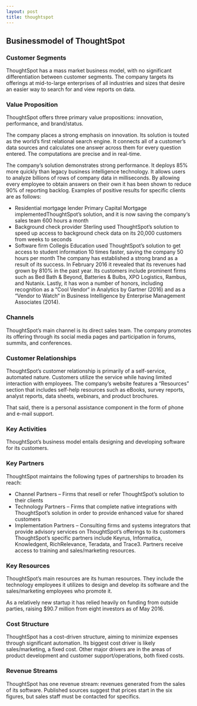 ```yaml
---
layout: post
title: thoughtspot
---
```


Businessmodel of ThoughtSpot
-----------------------------

### Customer Segments

ThoughtSpot has a mass market business model, with no significant differentiation between customer segments. The company targets its offerings at mid-to-large enterprises of all industries and sizes that desire an easier way to search for and view reports on data.

### Value Proposition

ThoughtSpot offers three primary value propositions: innovation, performance, and brand/status.

The company places a strong emphasis on innovation. Its solution is touted as the world’s first relational search engine. It connects all of a customer’s data sources and calculates one answer across them for every question entered. The computations are precise and in real-time.

The company’s solution demonstrates strong performance. It deploys 85% more quickly than legacy business intelligence technology. It allows users to analyze billions of rows of company data in milliseconds. By allowing every employee to obtain answers on their own it has been shown to reduce 90% of reporting backlog. Examples of positive results for specific clients are as follows:

 * Residential mortgage lender Primary Capital Mortgage implementedThoughtSpot’s solution, and it is now saving the company‘s sales team 600 hours a month
* Background check provider Sterling used ThoughtSpot’s solution to speed up access to background check data on its 20,000 customers from weeks to seconds
* Software firm Collegis Education used ThoughtSpot’s solution to get access to student information 10 times faster, saving the company 50 hours per month
 The company has established a strong brand as a result of its success. In February 2016 it revealed that its revenues had grown by 810% in the past year. Its customers include prominent firms such as Bed Bath & Beyond, Batteries & Bulbs, XPO Logistics, Rambus, and Nutanix. Lastly, it has won a number of honors, including recognition as a “Cool Vendor“ in Analytics by Gartner (2016) and as a “Vendor to Watch“ in Business Intelligence by Enterprise Management Associates (2014).

### Channels

ThoughtSpot’s main channel is its direct sales team. The company promotes its offering through its social media pages and participation in forums, summits, and conferences.

### Customer Relationships

ThoughtSpot’s customer relationship is primarily of a self-service, automated nature. Customers utilize the service while having limited interaction with employees. The company’s website features a “Resources” section that includes self-help resources such as eBooks, survey reports, analyst reports, data sheets, webinars, and product brochures.

That said, there is a personal assistance component in the form of phone and e-mail support.

### Key Activities

ThoughtSpot’s business model entails designing and developing software for its customers.

### Key Partners

ThoughtSpot maintains the following types of partnerships to broaden its reach:

 * Channel Partners – Firms that resell or refer ThoughtSpot’s solution to their clients
* Technology Partners – Firms that complete native integrations with ThoughtSpot’s solution in order to provide enhanced value for shared customers
* Implementation Partners – Consulting firms and systems integrators that provide advisory services on ThoughtSpot’s offerings to its customers
 ThoughtSpot’s specific partners include Keyrus, Informatica, Knowledgent, RichRelevance, Teradata, and Trace3. Partners receive access to training and sales/marketing resources.

### Key Resources

ThoughtSpot’s main resources are its human resources. They include the technology employees it utilizes to design and develop its software and the sales/marketing employees who promote it.

As a relatively new startup it has relied heavily on funding from outside parties, raising $90.7 million from eight investors as of May 2016.

### Cost Structure

ThoughtSpot has a cost-driven structure, aiming to minimize expenses through significant automation. Its biggest cost driver is likely sales/marketing, a fixed cost. Other major drivers are in the areas of product development and customer support/operations, both fixed costs.

### Revenue Streams

ThoughtSpot has one revenue stream: revenues generated from the sales of its software. Published sources suggest that prices start in the six figures, but sales staff must be contacted for specifics.

